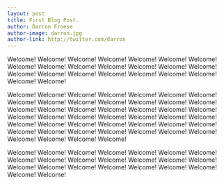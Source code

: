 ```yaml
---
layout: post
title: First Blog Post.
author: Darron Froese
author-image: darron.jpg
author-link: http://twitter.com/darron
---
```


Welcome! Welcome! Welcome! Welcome! Welcome! Welcome! Welcome! Welcome! Welcome! Welcome! Welcome! Welcome! Welcome! Welcome! Welcome! Welcome! Welcome! Welcome! Welcome! Welcome! Welcome! Welcome! Welcome! 

Welcome! Welcome! Welcome! Welcome! Welcome! Welcome! Welcome! Welcome! Welcome! Welcome! Welcome! Welcome! Welcome! Welcome! Welcome! Welcome! Welcome! Welcome! Welcome! Welcome! Welcome! Welcome! Welcome! Welcome! Welcome! Welcome! Welcome! Welcome! Welcome! Welcome! Welcome! Welcome! Welcome! Welcome! Welcome! Welcome! Welcome! Welcome! Welcome! Welcome! Welcome! Welcome! Welcome! Welcome! Welcome! Welcome! 

Welcome! Welcome! Welcome! Welcome! Welcome! Welcome! Welcome! Welcome! Welcome! Welcome! Welcome! Welcome! Welcome! Welcome! Welcome! Welcome! Welcome! Welcome! Welcome! Welcome! Welcome! Welcome! Welcome! 